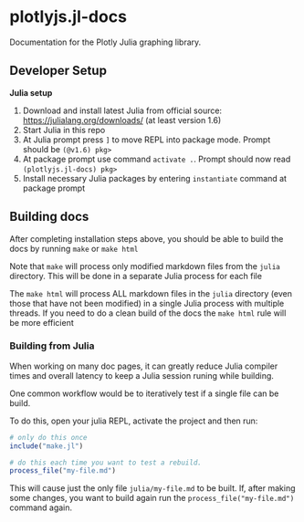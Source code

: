 # plotlyjs.jl-docs

Documentation for the Plotly Julia graphing library.

## Developer Setup


**Julia setup**

1. Download and install latest Julia from official source: https://julialang.org/downloads/ (at least version 1.6)
2. Start Julia in this repo
3. At Julia prompt press `]` to move REPL into package mode. Prompt should be `(@v1.6) pkg>`
4. At package prompt use command `activate .`. Prompt should now read `(plotlyjs.jl-docs) pkg>`
5. Install necessary Julia packages by entering `instantiate` command at package prompt

## Building docs

After completing installation steps above, you should be able to build the docs by running `make` or `make html`

Note that `make` will process only modified markdown files from the `julia` directory. This will be done in a separate Julia process for each file

The `make html` will process ALL markdown files in the `julia` directory (even those that have not been modified) in a single Julia process with multiple threads. If you need to do a clean build of the docs the `make html` rule will be more efficient


### Building from Julia

When working on many doc pages, it can greatly reduce Julia compiler times and overall latency to keep a Julia session runing while building.

One common workflow would be to iteratively test if a single file can be build.

To do this, open your julia REPL, activate the project and then run:

```julia
# only do this once
include("make.jl")

# do this each time you want to test a rebuild.
process_file("my-file.md")
```

This will cause just the only file `julia/my-file.md` to be built. If, after making some changes, you want to build again run the `process_file("my-file.md")` command again.
